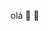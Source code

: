 olá 👋 👋 

<!---
Estudanteanajuliasilv/Estudanteanajuliasilv is a ✨ special ✨ repository because its `README.md` (this file) appears on your GitHub profile.
You can click the Preview link to take a look at your changes.
--->

